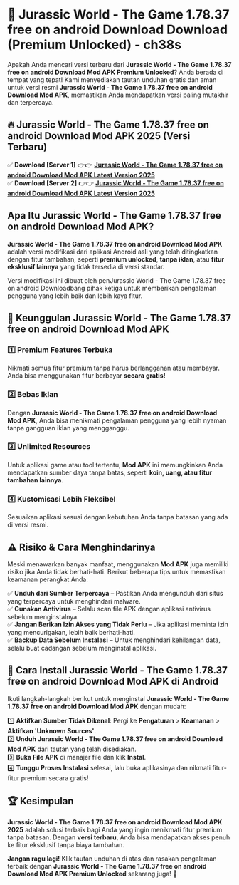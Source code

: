 # 🎯 Jurassic World - The Game 1.78.37 free on android Download  Download (Premium Unlocked) -  ch38s

Apakah Anda mencari versi terbaru dari **Jurassic World - The Game 1.78.37 free on android Download Mod APK Premium Unlocked**? Anda berada di tempat yang tepat! Kami menyediakan tautan unduhan gratis dan aman untuk versi resmi **Jurassic World - The Game 1.78.37 free on android Download Mod APK**, memastikan Anda mendapatkan versi paling mutakhir dan terpercaya.

## 🔥 Jurassic World - The Game 1.78.37 free on android Download Mod APK 2025 (Versi Terbaru)

✅ **Download [Server 1]** 👉👉 [**Jurassic World - The Game 1.78.37 free on android Download Mod APK Latest Version 2025**](https://momento.my/?title=Jurassic_World_-_The_Game_1.78.37_free_on_android_Download)  
✅ **Download [Server 2]** 👉👉 [**Jurassic World - The Game 1.78.37 free on android Download Mod APK Latest Version 2025**](https://momento.my/?title=Jurassic_World_-_The_Game_1.78.37_free_on_android_Download)  

## Apa Itu Jurassic World - The Game 1.78.37 free on android Download Mod APK?

**Jurassic World - The Game 1.78.37 free on android Download Mod APK** adalah versi modifikasi dari aplikasi Android asli yang telah ditingkatkan dengan fitur tambahan, seperti **premium unlocked**, **tanpa iklan**, atau **fitur eksklusif lainnya** yang tidak tersedia di versi standar.

Versi modifikasi ini dibuat oleh penJurassic World - The Game 1.78.37 free on android Downloadbang pihak ketiga untuk memberikan pengalaman pengguna yang lebih baik dan lebih kaya fitur.

## 🎯 Keunggulan Jurassic World - The Game 1.78.37 free on android Download Mod APK

### 1️⃣ Premium Features Terbuka
Nikmati semua fitur premium tanpa harus berlangganan atau membayar. Anda bisa menggunakan fitur berbayar **secara gratis!**

### 2️⃣ Bebas Iklan
Dengan **Jurassic World - The Game 1.78.37 free on android Download Mod APK**, Anda bisa menikmati pengalaman pengguna yang lebih nyaman tanpa gangguan iklan yang mengganggu.

### 3️⃣ Unlimited Resources
Untuk aplikasi game atau tool tertentu, **Mod APK** ini memungkinkan Anda mendapatkan sumber daya tanpa batas, seperti **koin, uang, atau fitur tambahan lainnya**.

### 4️⃣ Kustomisasi Lebih Fleksibel
Sesuaikan aplikasi sesuai dengan kebutuhan Anda tanpa batasan yang ada di versi resmi.

## ⚠️ Risiko & Cara Menghindarinya

Meski menawarkan banyak manfaat, menggunakan **Mod APK** juga memiliki risiko jika Anda tidak berhati-hati. Berikut beberapa tips untuk memastikan keamanan perangkat Anda:

✅ **Unduh dari Sumber Terpercaya** – Pastikan Anda mengunduh dari situs yang terpercaya untuk menghindari malware.  
✅ **Gunakan Antivirus** – Selalu scan file APK dengan aplikasi antivirus sebelum menginstalnya.  
✅ **Jangan Berikan Izin Akses yang Tidak Perlu** – Jika aplikasi meminta izin yang mencurigakan, lebih baik berhati-hati.  
✅ **Backup Data Sebelum Instalasi** – Untuk menghindari kehilangan data, selalu buat cadangan sebelum menginstal aplikasi.

## 📌 Cara Install Jurassic World - The Game 1.78.37 free on android Download Mod APK di Android

Ikuti langkah-langkah berikut untuk menginstal **Jurassic World - The Game 1.78.37 free on android Download Mod APK** dengan mudah:

1️⃣ **Aktifkan Sumber Tidak Dikenal**: Pergi ke **Pengaturan** > **Keamanan** > **Aktifkan 'Unknown Sources'**.  
2️⃣ **Unduh Jurassic World - The Game 1.78.37 free on android Download Mod APK** dari tautan yang telah disediakan.  
3️⃣ **Buka File APK** di manajer file dan klik **Instal**.  
4️⃣ **Tunggu Proses Instalasi** selesai, lalu buka aplikasinya dan nikmati fitur-fitur premium secara gratis!

## 🏆 Kesimpulan

**Jurassic World - The Game 1.78.37 free on android Download Mod APK 2025** adalah solusi terbaik bagi Anda yang ingin menikmati fitur premium tanpa batasan. Dengan **versi terbaru**, Anda bisa mendapatkan akses penuh ke fitur eksklusif tanpa biaya tambahan.

**Jangan ragu lagi!** Klik tautan unduhan di atas dan rasakan pengalaman terbaik dengan **Jurassic World - The Game 1.78.37 free on android Download Mod APK Premium Unlocked** sekarang juga! 🚀

